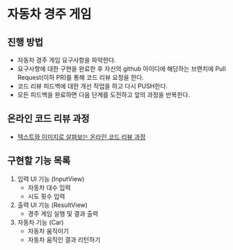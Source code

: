 # 자동차 경주 게임
## 진행 방법
* 자동차 경주 게임 요구사항을 파악한다.
* 요구사항에 대한 구현을 완료한 후 자신의 github 아이디에 해당하는 브랜치에 Pull Request(이하 PR)를 통해 코드 리뷰 요청을 한다.
* 코드 리뷰 피드백에 대한 개선 작업을 하고 다시 PUSH한다.
* 모든 피드백을 완료하면 다음 단계를 도전하고 앞의 과정을 반복한다.

## 온라인 코드 리뷰 과정
* [텍스트와 이미지로 살펴보는 온라인 코드 리뷰 과정](https://github.com/next-step/nextstep-docs/tree/master/codereview)

## 구현할 기능 목록
1. 입력 UI 기능 (InputView)
   - 자동차 대수 입력
   - 시도 횟수 입력
2. 출력 UI 기능 (ResultView)
   - 경주 게임 실행 및 결과 출력
3. 자동차 기능 (Car)
   - 자동차 움직이기
   - 자동차 움직인 결과 리턴하기